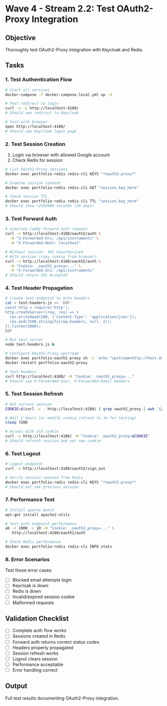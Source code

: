 # Wave 4 - Stream 2.2: Test OAuth2-Proxy Integration

## Objective

Thoroughly test OAuth2-Proxy integration with Keycloak and Redis.

## Tasks

### 1. Test Authentication Flow

```bash
# Start all services
docker-compose -f docker-compose.local.yml up -d

# Test redirect to login
curl -v -L http://localhost:4180/
# Should see redirect to Keycloak

# Test with browser
open http://localhost:4180/
# Should see Keycloak login page
```

### 2. Test Session Creation

1. Login via browser with allowed Google account
2. Check Redis for session:

```bash
# List OAuth2-Proxy sessions
docker exec portfolio-redis redis-cli KEYS "*oauth2-proxy*"

# Examine session content
docker exec portfolio-redis redis-cli GET "session_key_here"

# Check session TTL
docker exec portfolio-redis redis-cli TTL "session_key_here"
# Should show ~2592000 seconds (30 days)
```

### 3. Test Forward Auth

```bash
# Simulate Caddy forward_auth request
curl -v http://localhost:4180/oauth2/auth \
  -H "X-Forwarded-Uri: /api/instruments" \
  -H "X-Forwarded-Host: localhost"

# Without session: 401 Unauthorized
# With session (copy cookie from browser):
curl -v http://localhost:4180/oauth2/auth \
  -H "Cookie: _oauth2_proxy=..." \
  -H "X-Forwarded-Uri: /api/instruments"
# Should return 202 Accepted
```

### 4. Test Header Propagation

```bash
# Create test endpoint to echo headers
cat > test-headers.js << 'EOF'
const http = require('http');
http.createServer((req, res) => {
  res.writeHead(200, {'Content-Type': 'application/json'});
  res.end(JSON.stringify(req.headers, null, 2));
}).listen(3000);
EOF

# Run test server
node test-headers.js &

# Configure OAuth2-Proxy upstream
docker exec portfolio-oauth2-proxy sh -c 'echo "upstream=http://host.docker.internal:3000" >> /etc/oauth2-proxy.cfg'
docker restart portfolio-oauth2-proxy

# Test headers
curl http://localhost:4180/ -H "Cookie: _oauth2_proxy=..."
# Should see X-Forwarded-User, X-Forwarded-Email headers
```

### 5. Test Session Refresh

```bash
# Get current session
COOKIE=$(curl -c - http://localhost:4180/ | grep oauth2_proxy | awk '{print $7}')

# Wait 2 hours (or modify cookie_refresh to 1m for testing)
sleep 7200

# Access with old cookie
curl -v http://localhost:4180/ -H "Cookie: _oauth2_proxy=$COOKIE"
# Should refresh session and set new cookie
```

### 6. Test Logout

```bash
# Logout endpoint
curl -v http://localhost:4180/oauth2/sign_out

# Verify session removed from Redis
docker exec portfolio-redis redis-cli KEYS "*oauth2-proxy*"
# Should not see previous session
```

### 7. Performance Test

```bash
# Install apache bench
apt-get install apache2-utils

# Test auth endpoint performance
ab -n 1000 -c 10 -H "Cookie: _oauth2_proxy=..." \
   http://localhost:4180/oauth2/auth

# Check Redis performance
docker exec portfolio-redis redis-cli INFO stats
```

### 8. Error Scenarios

Test these error cases:

- [ ] Blocked email attempts login
- [ ] Keycloak is down
- [ ] Redis is down
- [ ] Invalid/expired session cookie
- [ ] Malformed requests

## Validation Checklist

- [ ] Complete auth flow works
- [ ] Sessions created in Redis
- [ ] Forward auth returns correct status codes
- [ ] Headers properly propagated
- [ ] Session refresh works
- [ ] Logout clears session
- [ ] Performance acceptable
- [ ] Error handling correct

## Output

Full test results documenting OAuth2-Proxy integration.

